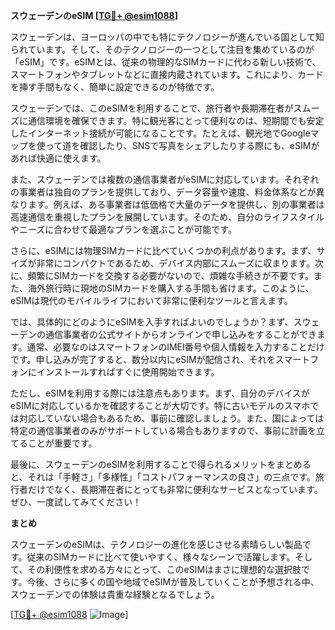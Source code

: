 **スウェーデンのeSIM [[TG💪+ @esim1088](https://t.me/s/esim1088)]**

スウェーデンは、ヨーロッパの中でも特にテクノロジーが進んでいる国として知られています。そして、そのテクノロジーの一つとして注目を集めているのが「eSIM」です。eSIMとは、従来の物理的なSIMカードに代わる新しい技術で、スマートフォンやタブレットなどに直接内蔵されています。これにより、カードを挿す手間もなく、簡単に設定できるのが特徴です。

スウェーデンでは、このeSIMを利用することで、旅行者や長期滞在者がスムーズに通信環境を確保できます。特に観光客にとって便利なのは、短期間でも安定したインターネット接続が可能になることです。たとえば、観光地でGoogleマップを使って道を確認したり、SNSで写真をシェアしたりする際にも、eSIMがあれば快適に使えます。

また、スウェーデンでは複数の通信事業者がeSIMに対応しています。それぞれの事業者は独自のプランを提供しており、データ容量や速度、料金体系などが異なります。例えば、ある事業者は低価格で大量のデータを提供し、別の事業者は高速通信を重視したプランを展開しています。そのため、自分のライフスタイルやニーズに合わせて最適なプランを選ぶことが可能です。

さらに、eSIMには物理SIMカードに比べていくつかの利点があります。まず、サイズが非常にコンパクトであるため、デバイス内部にスムーズに収まります。次に、頻繁にSIMカードを交換する必要がないので、煩雑な手続きが不要です。また、海外旅行時に現地のSIMカードを購入する手間も省けます。このように、eSIMは現代のモバイルライフにおいて非常に便利なツールと言えます。

では、具体的にどのようにeSIMを入手すればよいのでしょうか？まず、スウェーデンの通信事業者の公式サイトからオンラインで申し込みをすることができます。通常、必要なのはスマートフォンのIMEI番号や個人情報を入力することだけです。申し込みが完了すると、数分以内にeSIMが配信され、それをスマートフォンにインストールすればすぐに使用開始できます。

ただし、eSIMを利用する際には注意点もあります。まず、自分のデバイスがeSIMに対応しているかを確認することが大切です。特に古いモデルのスマホでは対応していない場合もあるため、事前に確認しましょう。また、国によっては特定の通信事業者のみがサポートしている場合もありますので、事前に計画を立てることが重要です。

最後に、スウェーデンのeSIMを利用することで得られるメリットをまとめると、それは「手軽さ」「多様性」「コストパフォーマンスの良さ」の三点です。旅行者だけでなく、長期滞在者にとっても非常に便利なサービスとなっています。ぜひ、一度試してみてください！

**まとめ**

スウェーデンのeSIMは、テクノロジーの進化を感じさせる素晴らしい製品です。従来のSIMカードに比べて使いやすく、様々なシーンで活躍します。そして、その利便性を求める方々にとって、このeSIMはまさに理想的な選択肢です。今後、さらに多くの国や地域でeSIMが普及していくことが予想される中、スウェーデンでの体験は貴重な経験となるでしょう。

[[TG💪+ @esim1088](https://t.me/s/esim1088) ![Image](https://i.postimg.cc/Y0z9fWf4/image.png)]